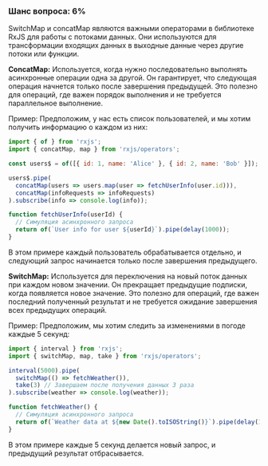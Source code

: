 ### Шанс вопроса: 6%

SwitchMap и concatMap являются важными операторами в библиотеке RxJS для работы с потоками данных. Они используются для трансформации входящих данных в выходные данные через другие потоки или функции.

**ConcatMap:**
Используется, когда нужно последовательно выполнять асинхронные операции одна за другой. Он гарантирует, что следующая операция начнется только после завершения предыдущей. Это полезно для операций, где важен порядок выполнения и не требуется параллельное выполнение.

Пример: Предположим, у нас есть список пользователей, и мы хотим получить информацию о каждом из них:
```javascript
import { of } from 'rxjs';
import { concatMap, map } from 'rxjs/operators';

const users$ = of([{ id: 1, name: 'Alice' }, { id: 2, name: 'Bob' }]);

users$.pipe(
  concatMap(users => users.map(user => fetchUserInfo(user.id))),
  concatMap(infoRequests => infoRequests)
).subscribe(info => console.log(info));

function fetchUserInfo(userId) {
  // Симуляция асинхронного запроса
  return of(`User info for user ${userId}`).pipe(delay(1000));
}
```
В этом примере каждый пользователь обрабатывается отдельно, и следующий запрос начинается только после завершения предыдущего.

**SwitchMap:**
Используется для переключения на новый поток данных при каждом новом значении. Он прекращает предыдущие подписки, когда появляется новое значение. Это полезно для операций, где важен последний полученный результат и не требуется ожидание завершения всех предыдущих операций.

Пример: Предположим, мы хотим следить за изменениями в погоде каждые 5 секунд:
```javascript
import { interval } from 'rxjs';
import { switchMap, map, take } from 'rxjs/operators';

interval(5000).pipe(
  switchMap(() => fetchWeather()),
  take(3) // Завершаем после получения данных 3 раза
).subscribe(weather => console.log(weather));

function fetchWeather() {
  // Симуляция асинхронного запроса
  return of(`Weather data at ${new Date().toISOString()}`).pipe(delay(1000));
}
```
В этом примере каждые 5 секунд делается новый запрос, и предыдущий результат отбрасывается.
